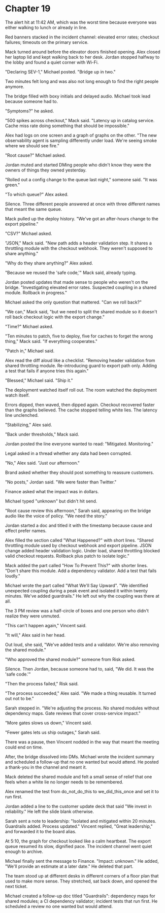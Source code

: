 # Chapter 19

The alert hit at 11:42 AM, which was the worst time because everyone was either walking to lunch or already in line.

Red banners stacked in the incident channel: elevated error rates; checkout failures; timeouts on the primary service.

Mack turned around before the elevator doors finished opening. Alex closed her laptop lid and kept walking back to her desk. Jordan stopped halfway to the lobby and found a quiet corner with Wi-Fi.

"Declaring SEV-1," Michael posted. "Bridge up in two."

Two minutes felt long and was also not long enough to find the right people anymore.

The bridge filled with boxy initials and delayed audio. Michael took lead because someone had to.

"Symptoms?" he asked.

"500 spikes across checkout," Mack said. "Latency up in catalog service. Cache miss rate doing something that should be impossible."

Alex had logs on one screen and a graph of graphs on the other. "The new observability agent is sampling differently under load. We're seeing smoke where we should see fire."

"Root cause?" Michael asked.

Jordan muted and started DMing people who didn't know they were the owners of things they owned yesterday.

"Rolled out a config change to the queue last night," someone said. "It was green."

"To which queue?" Alex asked.

Silence. Three different people answered at once with three different names that meant the same queue.

Mack pulled up the deploy history. "We've got an after-hours change to the export pipeline."

"CSV?" Michael asked.

"JSON," Mack said. "New path adds a header validation step. It shares a throttling module with the checkout webhook. They weren't supposed to share anything."

"Why do they share anything?" Alex asked.

"Because we reused the 'safe code,'" Mack said, already typing.

Jordan posted updates that made sense to people who weren't on the bridge. "Investigating elevated error rates. Suspected coupling in a shared module. Rollback in progress."

Michael asked the only question that mattered. "Can we roll back?"

"We can," Mack said, "but we need to split the shared module so it doesn't roll back checkout logic with the export change."

"Time?" Michael asked.

"Ten minutes to patch, five to deploy, five for caches to forget the wrong thing," Mack said. "If everything cooperates."

"Patch in," Michael said.

Alex read the diff aloud like a checklist. "Removing header validation from shared throttling module. Re-introducing guard to export path only. Adding a test that fails if anyone tries this again."

"Blessed," Michael said. "Ship it."

The deployment watched itself roll out. The room watched the deployment watch itself.

Errors dipped, then waved, then dipped again. Checkout recovered faster than the graphs believed. The cache stopped telling white lies. The latency line unclenched.

"Stabilizing," Alex said.

"Back under thresholds," Mack said.

Jordan posted the line everyone wanted to read: "Mitigated. Monitoring."

Legal asked in a thread whether any data had been corrupted.

"No," Alex said. "Just our afternoon."

Brand asked whether they should post something to reassure customers.

"No posts," Jordan said. "We were faster than Twitter."

Finance asked what the impact was in dollars.

Michael typed "unknown" but didn't hit send.

"Root cause review this afternoon," Sarah said, appearing on the bridge audio like the voice of policy. "We need the story."

Jordan started a doc and titled it with the timestamp because cause and effect prefer names.

Alex filled the section called "What Happened?" with short lines. "Shared throttling module used by checkout webhook and export pipeline. JSON change added header validation logic. Under load, shared throttling blocked valid checkout requests. Rollback plus patch to isolate logic."

Mack added the part called "How To Prevent This?" with shorter lines. "Don't share this module. Add a dependency validator. Add a test that fails loudly."

Michael wrote the part called "What We'll Say Upward". "We identified unexpected coupling during a peak event and isolated it within twenty minutes. We've added guardrails." He left out why the coupling was there at all.

The 3 PM review was a half-circle of boxes and one person who didn't realize they were unmuted.

"This can't happen again," Vincent said.

"It will," Alex said in her head.

Out loud, she said, "We've added tests and a validator. We're also removing the shared module."

"Who approved the shared module?" someone from Risk asked.

Silence. Then Jordan, because someone had to, said, "We did. It was the 'safe code.'"

"Then the process failed," Risk said.

"The process succeeded," Alex said. "We made a thing reusable. It turned out not to be."

Sarah stepped in. "We're adjusting the process. No shared modules without dependency maps. Gate reviews that cover cross-service impact."

"More gates slows us down," Vincent said.

"Fewer gates lets us ship outages," Sarah said.

There was a pause, then Vincent nodded in the way that meant the meeting could end on time.

After, the bridge dissolved into DMs. Michael wrote the incident summary and scheduled a follow-up that no one wanted but would attend. He posted a thank-you in the channel and meant it.

Mack deleted the shared module and felt a small sense of relief that one feels when a white lie no longer needs to be remembered.

Alex renamed the test from do_not_do_this to we_did_this_once and set it to run first.

Jordan added a line to the customer update deck that said "We invest in reliability." He left the slide blank otherwise.

Sarah sent a note to leadership: "Isolated and mitigated within 20 minutes. Guardrails added. Process updated." Vincent replied, "Great leadership," and forwarded it to the board alias.

At 5:10, the graph for checkout looked like a calm heartbeat. The export queue resumed its slow, dignified pace. The incident channel went quiet enough to archive.

Michael finally sent the message to Finance. "Impact: unknown." He added, "We'll provide an estimate at a later date." He deleted that part.

The team stood up at different desks in different corners of a floor plan that used to make more sense. They stretched, sat back down, and opened the next ticket.

Michael created a follow-up doc titled "Guardrails": dependency maps for shared modules; a CI dependency validator; incident tests that run first. He scheduled a review no one wanted but would attend.
